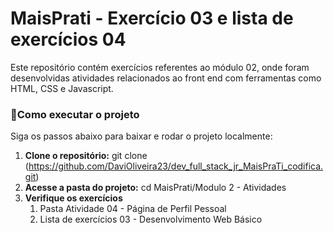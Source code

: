 # **MaisPrati - Exercício 03 e lista de exercícios 04**

Este repositório contém exercícios referentes ao módulo 02, onde foram desenvolvidas atividades relacionados ao front end com ferramentas como HTML, CSS e Javascript.


### 🚀**Como executar o projeto**
Siga os passos abaixo para baixar e rodar o projeto localmente:
 1. **Clone o repositório:** 
        git clone (https://github.com/DaviOliveira23/dev_full_stack_jr_MaisPraTi_codifica.git)
 2. **Acesse a pasta do projeto:** 
        cd MaisPrati/Modulo 2 - Atividades
 3. **Verifique os exercícios**
    1. Pasta Atividade 04 - Página de Perfil Pessoal
    2. Lista de exercícios 03 - Desenvolvimento Web Básico
